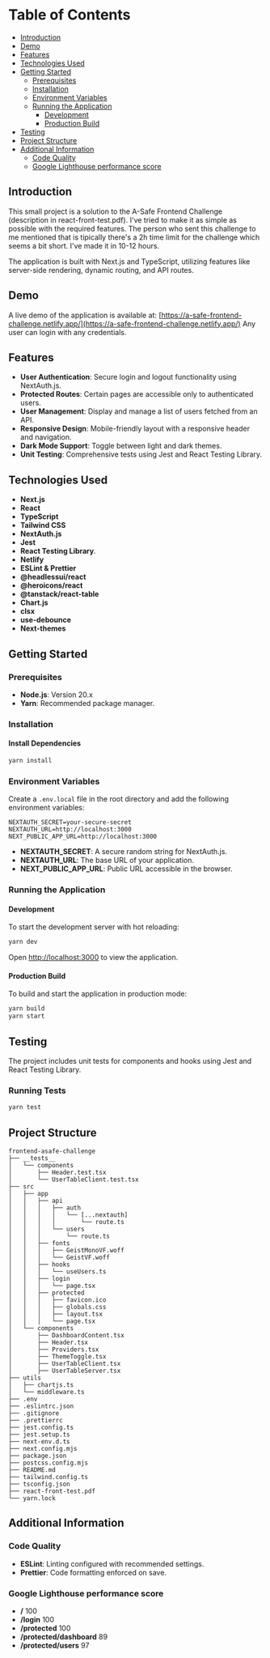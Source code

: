 # Table of Contents
- [Introduction](#introduction)
- [Demo](#demo)
- [Features](#features)
- [Technologies Used](#technologies-used)
- [Getting Started](#getting-started)
  - [Prerequisites](#prerequisites)
  - [Installation](#installation)
  - [Environment Variables](#environment-variables)
  - [Running the Application](#running-the-application)
    - [Development](#development)
    - [Production Build](#production-build)
- [Testing](#testing)
- [Project Structure](#project-structure)
- [Additional Information](#additional-information)
  - [Code Quality](#code-quality)
  - [Google Lighthouse performance score](#google-lighthouse-performance-score)

## Introduction
This small project is a solution to the A-Safe Frontend Challenge (description in react-front-test.pdf). 
I've tried to make it as simple as possible with the required features.
The person who sent this challenge to me mentioned that is tipically there's a 2h time limit for the challenge which seems a bit short. I've made it in 10-12 hours.

The application is built with Next.js and TypeScript, utilizing features like server-side rendering, dynamic routing, and API routes.

## Demo
A live demo of the application is available at: [https://a-safe-frontend-challenge.netlify.app/](https://a-safe-frontend-challenge.netlify.app/)
Any user can login with any credentials.

## Features
- **User Authentication**: Secure login and logout functionality using NextAuth.js.
- **Protected Routes**: Certain pages are accessible only to authenticated users.
- **User Management**: Display and manage a list of users fetched from an API.
- **Responsive Design**: Mobile-friendly layout with a responsive header and navigation.
- **Dark Mode Support**: Toggle between light and dark themes.
- **Unit Testing**: Comprehensive tests using Jest and React Testing Library.

## Technologies Used
- **Next.js**
- **React**
- **TypeScript**
- **Tailwind CSS**
- **NextAuth.js**
- **Jest**
- **React Testing Library**.
- **Netlify**
- **ESLint & Prettier**
- **@headlessui/react**
- **@heroicons/react**
- **@tanstack/react-table**
- **Chart.js**
- **clsx**
- **use-debounce**
- **Next-themes**

## Getting Started

### Prerequisites
- **Node.js**: Version 20.x
- **Yarn**: Recommended package manager.

### Installation

#### Install Dependencies
```bash
yarn install
```

### Environment Variables
Create a `.env.local` file in the root directory and add the following environment variables:
```dotenv
NEXTAUTH_SECRET=your-secure-secret
NEXTAUTH_URL=http://localhost:3000
NEXT_PUBLIC_APP_URL=http://localhost:3000
```
- **NEXTAUTH_SECRET**: A secure random string for NextAuth.js.
- **NEXTAUTH_URL**: The base URL of your application.
- **NEXT_PUBLIC_APP_URL**: Public URL accessible in the browser.

### Running the Application

#### Development
To start the development server with hot reloading:
```bash
yarn dev
```
Open [http://localhost:3000](http://localhost:3000) to view the application.

#### Production Build
To build and start the application in production mode:
```bash
yarn build
yarn start
```

## Testing
The project includes unit tests for components and hooks using Jest and React Testing Library.

### Running Tests
```bash
yarn test
```

## Project Structure
```plaintext
frontend-asafe-challenge
├── __tests__
│   └── components
│       ├── Header.test.tsx
│       └── UserTableClient.test.tsx
├── src
│   ├── app
│   │   ├── api
│   │   │   ├── auth
│   │   │   │   └── [...nextauth]
│   │   │   │       └── route.ts
│   │   │   └── users
│   │   │       └── route.ts
│   │   ├── fonts
│   │   │   ├── GeistMonoVF.woff
│   │   │   └── GeistVF.woff
│   │   ├── hooks
│   │   │   └── useUsers.ts
│   │   ├── login
│   │   │   └── page.tsx
│   │   ├── protected
│   │   │   ├── favicon.ico
│   │   │   ├── globals.css
│   │   │   ├── layout.tsx
│   │   │   └── page.tsx
│   └── components
│       ├── DashboardContent.tsx
│       ├── Header.tsx
│       ├── Providers.tsx
│       ├── ThemeToggle.tsx
│       ├── UserTableClient.tsx
│       ├── UserTableServer.tsx
├── utils
│   ├── chartjs.ts
│   └── middleware.ts
├── .env
├── .eslintrc.json
├── .gitignore
├── .prettierrc
├── jest.config.ts
├── jest.setup.ts
├── next-env.d.ts
├── next.config.mjs
├── package.json
├── postcss.config.mjs
├── README.md
├── tailwind.config.ts
├── tsconfig.json
├── react-front-test.pdf
└── yarn.lock
```

## Additional Information

### Code Quality
- **ESLint**: Linting configured with recommended settings.
- **Prettier**: Code formatting enforced on save.

### Google Lighthouse performance score

- **/** 100
- **/login** 100
- **/protected** 100
- **/protected/dashboard** 89
- **/protected/users** 97

